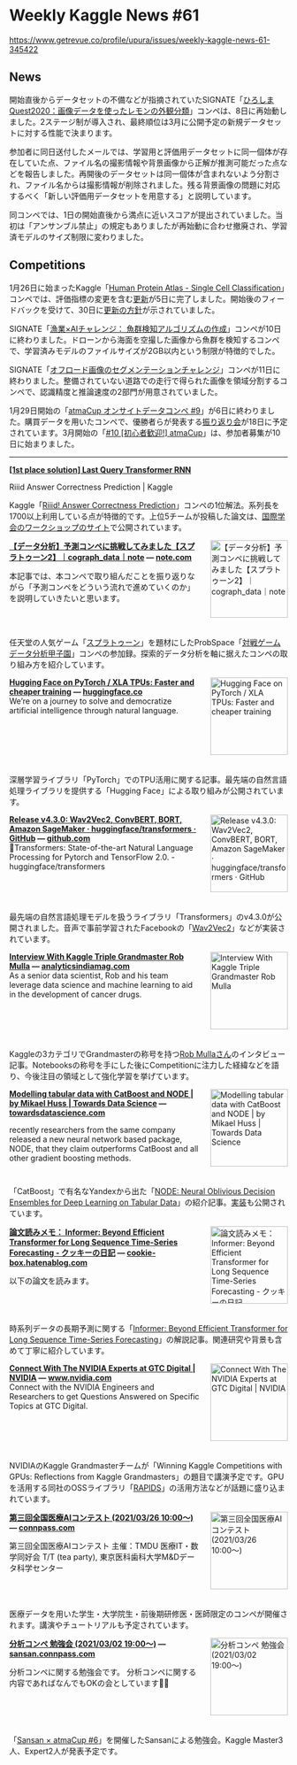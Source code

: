 # Weekly Kaggle News #61
https://www.getrevue.co/profile/upura/issues/weekly-kaggle-news-61-345422
<h3><h2>News</h2><p>開始直後からデータセットの不備などが指摘されていたSIGNATE「<a href="https://signate.jp/competitions/362?utm_campaign=Weekly%20Kaggle%20News&amp;utm_medium=email&amp;utm_source=Revue%20newsletter" target="_blank">ひろしまQuest2020：画像データを使ったレモンの外観分類</a>」コンペは、8日に再始動しました。2ステージ制が導入され、最終順位は3月に公開予定の新規データセットに対する性能で決まります。</p><p>参加者に同日送付したメールでは、学習用と評価用データセットに同一個体が存在していた点、ファイル名の撮影情報や背景画像から正解が推測可能だった点などを報告しました。再開後のデータセットは同一個体が含まれないよう分割され、ファイル名からは撮影情報が削除されました。残る背景画像の問題に対応するべく「新しい評価用データセットを用意する」と説明しています。</p><p>同コンペでは、1日の開始直後から満点に近いスコアが提出されていました。当初は「アンサンブル禁止」の規定もありましたが再始動に合わせ撤廃され、学習済モデルのサイズ制限に変わりました。</p><h2>Competitions</h2><p>1月26日に始まったKaggle「<a href="https://www.kaggle.com/c/hpa-single-cell-image-classification" target="_blank">Human Protein Atlas - Single Cell Classification</a>」コンペでは、評価指標の変更を含む<a href="https://www.kaggle.com/c/hpa-single-cell-image-classification/discussion/217021" target="_blank">更新</a>が5日に完了しました。開始後のフィードバックを受けて、30日に<a href="https://www.kaggle.com/c/hpa-single-cell-image-classification/discussion/215428" target="_blank">更新の方針</a>が示されていました。</p><p>SIGNATE「<a href="https://signate.jp/competitions/403" target="_blank">漁業×AIチャレンジ： 魚群検知アルゴリズムの作成</a>」コンペが10日に終わりました。ドローンから海面を空撮した画像から魚群を検知するコンペで、学習済みモデルのファイルサイズが2GB以内という制限が特徴的でした。</p><p>SIGNATE「<a href="https://signate.jp/competitions/101" target="_blank">オフロード画像のセグメンテーションチャレンジ</a>」コンペが11日に終わりました。整備されていない道路での走行で得られた画像を領域分割するコンペで、認識精度と推論速度の2部門が用意されていました。</p><p>1月29日開始の「<a href="https://atma.connpass.com/event/199979/" target="_blank">atmaCup オンサイトデータコンペ #9</a>」が6日に終わりました。購買データを用いたコンペで、優勝者らが発表する<a href="https://atma.connpass.com/event/204173/" target="_blank">振り返り会</a>が18日に予定されています。3月開始の「<a href="https://atma.connpass.com/event/204364/" target="_blank">#10 [初心者歓迎!] atmaCup</a>」は、参加者募集が10日に始まりました。</p></h3>
<hr>
<p>
<strong style='display: block;'><a href="https://www.kaggle.com/c/riiid-test-answer-prediction/discussion/218318?utm_campaign=Weekly%20Kaggle%20News&amp;utm_medium=email&amp;utm_source=Revue%20newsletter">[1st place solution] Last Query Transformer RNN</a></strong>
<p>Riiid Answer Correctness Prediction | Kaggle</p>
</p>
<p><p>Kaggle「<a href="https://www.kaggle.com/c/riiid-test-answer-prediction?utm_campaign=Weekly%20Kaggle%20News&amp;utm_medium=email&amp;utm_source=Revue%20newsletter" target="_blank">Riiid! Answer Correctness Prediction</a>」コンペの1位解法。系列長を1700以上利用している点が特徴的です。上位5チームが投稿した論文は、<a href="https://sites.google.com/view/tipce-2021" target="_blank">国際学会のワークショップのサイト</a>で公開されています。</p></p>
<p>
<img width="140" height="140" alt="【データ分析】予測コンペに挑戦してみました【スプラトゥーン2】｜cograph_data｜note" style="float: right; margin-left: 20px; margin-bottom: 20px;" src="https://s3.amazonaws.com/revue/items/images/007/423/601/thumb/picture_pc_e3e92ad6a83538d987c34d5999c19f41.png?1612683490" />
<strong style='display: block;'><a href="https://note.com/cograph_data/n/nfcc75513019e?utm_campaign=Weekly%20Kaggle%20News&amp;utm_medium=email&amp;utm_source=Revue%20newsletter">【データ分析】予測コンペに挑戦してみました【スプラトゥーン2】｜cograph_data｜note</a> &mdash; <a href="https://note.com/cograph_data/n/nfcc75513019e">note.com</a></strong>
<p>本記事では、本コンペで取り組んだことを振り返りながら「予測コンペをどういう流れで進めていくのか」を説明していきたいと思います。</p>
</p>
<div style='clear: both;'></div>
<p><p>任天堂の人気ゲーム「<a href="https://www.nintendo.co.jp/switch/aab6a/index.html?utm_campaign=Weekly%20Kaggle%20News&amp;utm_medium=email&amp;utm_source=Revue%20newsletter" target="_blank">スプラトゥーン</a>」を題材にしたProbSpace「<a href="https://prob.space/competitions/game_winner?utm_campaign=Weekly%20Kaggle%20News&amp;utm_medium=email&amp;utm_source=Revue%20newsletter" target="_blank">対戦ゲームデータ分析甲子園</a>」コンペの参加録。探索的データ分析を軸に据えたコンペの取り組み方を紹介しています。</p></p>
<p>
<img width="140" height="140" alt="Hugging Face on PyTorch / XLA TPUs: Faster and cheaper training" style="float: right; margin-left: 20px; margin-bottom: 20px;" src="https://s3.amazonaws.com/revue/items/images/007/492/133/thumb/pytorch_xla_thumbnail.png?1612900587" />
<strong style='display: block;'><a href="https://huggingface.co/blog/pytorch-xla?utm_campaign=Weekly%20Kaggle%20News&amp;utm_medium=email&amp;utm_source=Revue%20newsletter">Hugging Face on PyTorch / XLA TPUs: Faster and cheaper training</a> &mdash; <a href="https://huggingface.co/blog/pytorch-xla">huggingface.co</a></strong>
We’re on a journey to solve and democratize artificial intelligence through natural language.
</p>
<div style='clear: both;'></div>
<p><p>深層学習ライブラリ「PyTorch」でのTPU活用に関する記事。最先端の自然言語処理ライブラリを提供する「Hugging Face」による取り組みが公開されています。</p></p>
<p>
<img width="140" height="140" alt="Release v4.3.0: Wav2Vec2, ConvBERT, BORT, Amazon SageMaker · huggingface/transformers · GitHub" style="float: right; margin-left: 20px; margin-bottom: 20px;" src="https://s3.amazonaws.com/revue/items/images/007/492/236/thumb/a16c4880-a501-11ea-9e8f-646cf611702e?1612900858" />
<strong style='display: block;'><a href="https://github.com/huggingface/transformers/releases/tag/v4.3.0?utm_campaign=Weekly%20Kaggle%20News&amp;utm_medium=email&amp;utm_source=Revue%20newsletter">Release v4.3.0: Wav2Vec2, ConvBERT, BORT, Amazon SageMaker · huggingface/transformers · GitHub</a> &mdash; <a href="https://github.com/huggingface/transformers/releases/tag/v4.3.0">github.com</a></strong>
🤗Transformers: State-of-the-art Natural Language Processing for Pytorch and TensorFlow 2.0. - huggingface/transformers
</p>
<div style='clear: both;'></div>
<p><p>最先端の自然言語処理モデルを扱うライブラリ「Transformers」のv4.3.0が公開されました。音声で事前学習されたFacebookの「<a href="https://huggingface.co/facebook/wav2vec2-base-960h" target="_blank">Wav2Vec2</a>」などが実装されています。</p></p>
<p>
<img width="140" height="140" alt="Interview With Kaggle Triple Grandmaster Rob Mulla" style="float: right; margin-left: 20px; margin-bottom: 20px;" src="https://s3.amazonaws.com/revue/items/images/007/383/208/thumb/Rob-mulla-kaggle-GM.jpg?1612545269" />
<strong style='display: block;'><a href="https://analyticsindiamag.com/interview-kaggle-grandmaster-rob-mulla/?utm_campaign=Weekly%20Kaggle%20News&amp;utm_medium=email&amp;utm_source=Revue%20newsletter">Interview With Kaggle Triple Grandmaster Rob Mulla</a> &mdash; <a href="https://analyticsindiamag.com/interview-kaggle-grandmaster-rob-mulla/">analyticsindiamag.com</a></strong>
As a senior data scientist, Rob and his team leverage data science and machine learning to aid in the development of cancer drugs.
</p>
<div style='clear: both;'></div>
<p><p>Kaggleの3カテゴリでGrandmasterの称号を持つ<a href="https://www.kaggle.com/robikscube" target="_blank">Rob Mullaさん</a>のインタビュー記事。Notebooksの称号を手にした後にCompetitionに注力した経緯などを語り、今後注目の領域として強化学習を挙げています。</p></p>
<p>
<img width="140" height="140" alt="Modelling tabular data with CatBoost and NODE | by Mikael Huss | Towards Data Science" style="float: right; margin-left: 20px; margin-bottom: 20px;" src="https://s3.amazonaws.com/revue/items/images/007/436/316/thumb/0*67etbbErolKIfLw5.png?1612724064" />
<strong style='display: block;'><a href="https://towardsdatascience.com/modelling-tabular-data-with-catboost-and-node-929bfbaaeb08?gi=5d170809abeb&amp;utm_campaign=Weekly%20Kaggle%20News&amp;utm_medium=email&amp;utm_source=Revue%20newsletter">Modelling tabular data with CatBoost and NODE | by Mikael Huss | Towards Data Science</a> &mdash; <a href="https://towardsdatascience.com/modelling-tabular-data-with-catboost-and-node-929bfbaaeb08?gi=5d170809abeb">towardsdatascience.com</a></strong>
<p>recently researchers from the same company released a new neural network based package, NODE, that they claim outperforms CatBoost and all other gradient boosting methods.</p>
</p>
<div style='clear: both;'></div>
<p><p>「CatBoost」で有名なYandexから出た「<a href="https://arxiv.org/abs/1909.06312" target="_blank">NODE: Neural Oblivious Decision Ensembles for Deep Learning on Tabular Data</a>」の紹介記事。<a href="https://github.com/Qwicen/node" target="_blank">実装</a>も公開されています。</p></p>
<p>
<img width="140" height="140" alt="論文読みメモ： Informer: Beyond Efficient Transformer for Long Sequence Time-Series Forecasting - クッキーの日記" style="float: right; margin-left: 20px; margin-bottom: 20px;" src="https://s3.amazonaws.com/revue/items/images/007/543/707/thumb/20210211142747.png?1613099401" />
<strong style='display: block;'><a href="https://cookie-box.hatenablog.com/entry/2021/02/11/195822?utm_campaign=Weekly%20Kaggle%20News&amp;utm_medium=email&amp;utm_source=Revue%20newsletter">論文読みメモ： Informer: Beyond Efficient Transformer for Long Sequence Time-Series Forecasting - クッキーの日記</a> &mdash; <a href="https://cookie-box.hatenablog.com/entry/2021/02/11/195822">cookie-box.hatenablog.com</a></strong>
<p>以下の論文を読みます。</p>
</p>
<div style='clear: both;'></div>
<p><p>時系列データの長期予測に関する「<a href="https://arxiv.org/abs/2012.07436" target="_blank">Informer: Beyond Efficient Transformer for Long Sequence Time-Series Forecasting</a>」の解説記事。関連研究や背景も含めて丁寧に紹介しています。</p></p>
<p>
<img width="140" height="140" alt="Connect With The NVIDIA Experts at GTC Digital | NVIDIA" style="float: right; margin-left: 20px; margin-bottom: 20px;" src="https://s3.amazonaws.com/revue/items/images/007/461/554/thumb/gtc21-spring-web-connect-with-experts-og-1200x630-1508590-r1.jpg?1612807360" />
<strong style='display: block;'><a href="https://www.nvidia.com/en-us/gtc/connect-with-the-experts/?utm_campaign=Weekly%20Kaggle%20News&amp;utm_medium=email&amp;utm_source=Revue%20newsletter">Connect With The NVIDIA Experts at GTC Digital | NVIDIA</a> &mdash; <a href="https://www.nvidia.com/en-us/gtc/connect-with-the-experts/">www.nvidia.com</a></strong>
Connect with the NVIDIA Engineers and Researchers to get Questions Answered on Specific Topics at GTC Digital.<br>
</p>
<div style='clear: both;'></div>
<p><p>NVIDIAのKaggle Grandmasterチームが「Winning Kaggle Competitions with GPUs: Reflections from Kaggle Grandmasters」の題目で講演予定です。GPUを活用する同社のOSSライブラリ「<a href="https://developer.nvidia.com/rapids" target="_blank">RAPIDS</a>」の活用方法などが話題に盛り込まれています。</p></p>
<p>
<img width="140" height="140" alt="第三回全国医療AIコンテスト (2021/03/26 10:00〜)" style="float: right; margin-left: 20px; margin-bottom: 20px;" src="https://s3.amazonaws.com/revue/items/images/007/461/696/thumb/c974ddd489a942236b6fef41e5188ddb.png?1612807751" />
<strong style='display: block;'><a href="https://connpass.com/event/204007/?utm_campaign=Weekly%20Kaggle%20News&amp;utm_medium=email&amp;utm_source=Revue%20newsletter">第三回全国医療AIコンテスト (2021/03/26 10:00〜)</a> &mdash; <a href="https://connpass.com/event/204007/">connpass.com</a></strong>
<p>第三回全国医療AIコンテスト 主催：TMDU 医療IT・数学同好会 T/T (tea party), 東京医科歯科大学M&amp;Dデータ科学センター </p>
</p>
<div style='clear: both;'></div>
<p><p>医療データを用いた学生・大学院生・前後期研修医・医師限定のコンペが開催されます。講演やチュートリアルも予定されています。</p></p>
<p>
<img width="140" height="140" alt="分析コンペ 勉強会 (2021/03/02 19:00〜)" style="float: right; margin-left: 20px; margin-bottom: 20px;" src="https://s3.amazonaws.com/revue/items/images/007/543/647/thumb/90e2c9b0470dde5137382ea09a8492c1.png?1613099119" />
<strong style='display: block;'><a href="https://sansan.connpass.com/event/202716/?utm_campaign=Weekly%20Kaggle%20News&amp;utm_medium=email&amp;utm_source=Revue%20newsletter">分析コンペ 勉強会 (2021/03/02 19:00〜)</a> &mdash; <a href="https://sansan.connpass.com/event/202716/">sansan.connpass.com</a></strong>
<p>分析コンペに関する勉強会です。 分析コンペに関する内容であればなんでもOKの会としています🙇‍♂️</p>
</p>
<div style='clear: both;'></div>
<p><p>「<a href="https://atma.connpass.com/event/188865/" target="_blank">Sansan × atmaCup #6</a>」を開催したSansanによる勉強会。Kaggle Master3人、Expert2人が発表予定です。</p></p>
